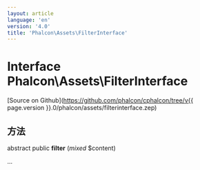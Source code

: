 ```yaml
---
layout: article
language: 'en'
version: '4.0'
title: 'Phalcon\Assets\FilterInterface'
---
```

# Interface **Phalcon\Assets\FilterInterface**

[Source on Github](https://github.com/phalcon/cphalcon/tree/v{{ page.version }}.0/phalcon/assets/filterinterface.zep)

## 方法

abstract public **filter** (*mixed* $content)

...